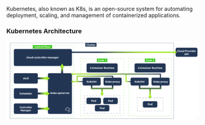 Kubernetes, also known as K8s, is an open-source system for automating deployment, scaling, and management of containerized applications.


### Kubernetes Architecture 

![](../Attachments/Pasted%20image%2020240416074205.png)
